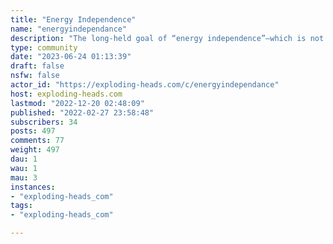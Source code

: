 ```yaml
---
title: "Energy Independence" 
name: "energyindependance"
description: "The long-held goal of “energy independence”—which is not to say that we did not import or export energy, but that we produced more energy than we used."
type: community
date: "2023-06-24 01:13:39"
draft: false
nsfw: false
actor_id: "https://exploding-heads.com/c/energyindependance"
host: exploding-heads.com
lastmod: "2022-12-20 02:48:09"
published: "2022-02-27 23:58:48"
subscribers: 34
posts: 497
comments: 77
weight: 497
dau: 1
wau: 1
mau: 3
instances:
- "exploding-heads_com"
tags: 
- "exploding-heads_com"

---
```

